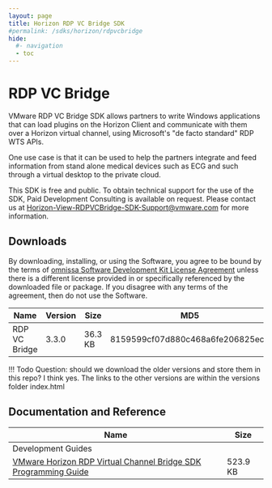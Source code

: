 ```yaml
---
layout: page
title: Horizon RDP VC Bridge SDK
#permalink: /sdks/horizon/rdpvcbridge
hide:
  #- navigation
  - toc
---
```


# RDP VC Bridge

VMware RDP VC Bridge SDK allows partners to write Windows applications that can load plugins on the Horizon Client and communicate with them over a Horizon virtual channel, using Microsoft's "de facto standard" RDP WTS APIs.

One use case is that it can be used to help the partners integrate and feed information from stand alone medical devices such as ECG and such through a virtual desktop to the private cloud.

This SDK is free and public. To obtain technical support for the use of the SDK, Paid Development Consulting is available on request. Please contact us at [Horizon-View-RDPVCBridge-SDK-Support@vmware.com](mailto:Horizon-View-RDPVCBridge-SDK-Support@vmware.com) for more information. 

## Downloads
By downloading, installing, or using the Software, you agree to be bound by the terms of [omnissa Software Development Kit License Agreement](https://developer.omnissa.com/eula/14056) unless there is a different license provided in or specifically referenced by the downloaded file or package. If you disagree with any terms of the agreement, then do not use the Software.

| Name | Version | Size | MD5|  |
| --- | --- | --- | --- | --- |
| RDP VC Bridge | 3.3.0 | 36.3 KB | 8159599cf07d880c468a6fe206825ec2 | [Download](VMware-rdpvcbridge-sdk-18347885.zip) |	

!!! Todo
    Question: should we download the older versions and store them in this repo? I think yes. The links to the other versions are within the versions folder index.html

## Documentation and Reference
| Name | Size	|
| --- | --- |
| Development Guides |  |
| [VMware Horizon RDP Virtual Channel Bridge SDK Programming Guide](horizon-RDP-virtual-channel-bridge-SDK-33-programming-guide.pdf) | 523.9 KB |
